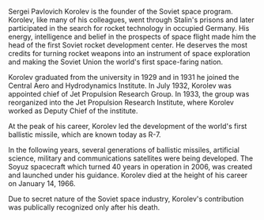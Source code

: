 Sergei Pavlovich Korolev is the founder of the Soviet space program. Korolev, like many of his colleagues, went through Stalin's prisons and later participated in the search for rocket technology in occupied Germany. His energy, intelligence and belief in the prospects of space flight made him the head of the first Soviet rocket development center. He deserves the most credits for turning rocket weapons into an instrument of space exploration and making the Soviet Union the world's first space-faring nation.

Korolev graduated from the university in 1929 and in 1931 he joined the Central Aero and Hydrodynamics Institute. In July 1932, Korolev was appointed chief of Jet Propulsion Research Group. In 1933, the group was reorganized into the Jet Propulsion Research Institute, where Korolev worked as Deputy Chief of the institute.

At the peak of his career, Korolev led the development of the world's first ballistic missile, which are known today as R-7.

In the following years, several generations of ballistic missiles, artificial science, military and communications satellites were being developed. The Soyuz spacecraft which turned 40 years in operation in 2006, was created and launched under his guidance. Korolev died at the height of his career on January 14, 1966.

Due to secret nature of the Soviet space industry, Korolev's contribution was publically recognized only after his death.